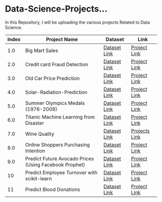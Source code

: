 # Data-Science-Projects...

In this Repository, I will be uploading the various projects Related to Data Science.


| Index | Project Name | Dataset | Link |
| ----- | ------------ | ------- | ---- |
| 1.0 | Big Mart Sales | [Dataset Link](https://github.com/swapnilbhange/Data-Science-Projects.../tree/master/Big-Mart%20Sales/Dataset%20Big%20Mart%20Sales) | [Project Link](https://github.com/swapnilbhange/Data-Science-Projects.../blob/master/Big-Mart%20Sales/big-mart-sales-eda.ipynb)
| 2.0 | Credit card Fraud Detection | [Dataset Link](https://www.kaggle.com/mlg-ulb/creditcardfraud) | [Project Link](https://github.com/swapnilbhange/Data-Science-Projects.../blob/master/Credit%20card%20Fraud%20Detection/fraud-detection-with-lda-vs-cart-vs-svm-vs-knn.ipynb)
| 3.0 | Old Car Price Prediction | [Dataset Link](https://github.com/swapnilbhange/Data-Science-Projects.../tree/master/Old_Car_price_prediction/Dataset) | [Project Link](https://github.com/swapnilbhange/Data-Science-Projects.../blob/master/Old_Car_price_prediction/Old_Car_price_prediction_Linear_Regression.ipynb)
| 4.0 | Solar-Radiation-Prediction | [Dataset Link](https://github.com/swapnilbhange/Data-Science-Projects.../tree/master/Solar-Radiation-Prediction/Dataset) | [Project Link](https://github.com/swapnilbhange/Data-Science-Projects.../blob/master/Solar-Radiation-Prediction/Solar%20Radiation%20Prediction%20(Linear%2C%20Random%2C%20cat%2C%20XGB).ipynb)
| 5.0 | Summer Olympics Medals (1976-2008) | [Dataset Link](https://github.com/swapnilbhange/Data-Science-Projects.../tree/master/Summer%20Olympics%20Medals%20(1976-2008)/Dataset) | [Project Link](https://github.com/swapnilbhange/Data-Science-Projects.../blob/master/Summer%20Olympics%20Medals%20(1976-2008)/summer-olympic-eda.ipynb)
| 6.0 | Titanic Machine Learning from Disaster | [Dataset Link](https://github.com/swapnilbhange/Data-Science-Projects.../tree/master/Titanic%20Machine%20Learning%20from%20Disaster/Datasets) | [Project Link](https://github.com/swapnilbhange/Data-Science-Projects.../blob/master/Titanic%20Machine%20Learning%20from%20Disaster/titanic-eda-preprocessing.ipynb)
| 7.0 | Wine Quality | [Dataset Link](https://github.com/swapnilbhange/Data-Science-Projects.../tree/master/Wine%20Quality/Datasets) | [Projects Link](https://github.com/swapnilbhange/Data-Science-Projects.../tree/master/Wine%20Quality)
| 8.0 | Online Shoppers Purchasing Intention | [Dataset Link](https://github.com/swapnilbhange/Online-Shoppers-Purchasing-Intention--Capstone-Project/blob/master/online_shoppers_intention.csv) | [Project Link](https://github.com/swapnilbhange/Online-Shoppers-Purchasing-Intention--Capstone-Project/blob/master/Capstone_Final_for_Copy.ipynb)
| 9.0 | Predict Future Avocado Prices (Using Facebook Prophet) | [Dataset Link](https://github.com/swapnilbhange/Predict-Future-Product-Prices-Using-Facebook-Prophet/tree/main/Dataset) | [Project Link](https://github.com/swapnilbhange/Predict-Future-Product-Prices-Using-Facebook-Prophet/blob/main/Forecasting-Avocado-Prices-using-Facebook-Prophet.ipynb)
| 10 | Predict Employee Turnover with scikit-learn | [Dataset Link](https://github.com/swapnilbhange/Predict-Employee-Turnover-with-scikit-learn/tree/main/data) | [Project Link](https://github.com/swapnilbhange/Predict-Employee-Turnover-with-scikit-learn/blob/main/Predict-Employee-Turnover-Tree-based-classification-models.ipynb)
| 11 | Predict Blood Donations | [Dataset Link](https://github.com/swapnilbhange/Predict-Blood-Donations/tree/master/Dataset) | [Project Link](https://github.com/swapnilbhange/Predict-Blood-Donations/blob/master/Predict%20Blood%20Donations%20by%20Swapnil%20Bhange.ipynb)
